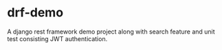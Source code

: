 # drf-demo
A django rest framework demo project along with search feature and unit test consisting JWT authentication.
